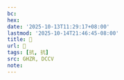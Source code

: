 ```yaml
---
bc:
hex:
date: '2025-10-13T11:29:17+08:00'
lastmod: '2025-10-14T21:46:45-08:00'
title: 󰠶
url: 󰠶
tags: [抗, 抗]
src: GHZR, DCCV
note:
---
```

